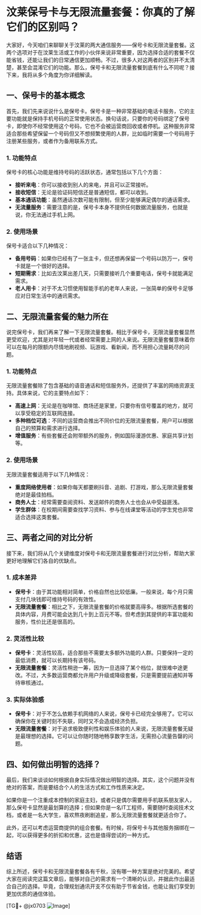 # 汶莱保号卡与无限流量套餐：你真的了解它们的区别吗？

大家好，今天咱们来聊聊关于汶莱的两大通信服务——保号卡和无限流量套餐。这两个选项对于在汶莱生活或工作的小伙伴来说非常重要，因为选择合适的套餐不仅能省钱，还能让我们的日常通信更加顺畅。不过，很多人对这两者的区别并不太清楚，甚至会混淆它们的功能。那么，保号卡和无限流量套餐到底有什么不同呢？接下来，我将从多个角度为你详细解读。

## 一、保号卡的基本概念

首先，我们先来说说什么是保号卡。保号卡是一种非常基础的电话卡服务，它的主要功能就是保持手机号码的正常使用状态。换句话说，只要你的号码绑定了保号卡，即使你不经常使用这个号码，它也不会被运营商回收或者停机。这种服务非常适合那些希望保留一个号码但又不想频繁使用的人群，比如临时需要一个号码用于注册某些服务，或者作为备用联系方式。

### 1. 功能特点
保号卡的核心功能是维持号码的活跃状态，通常包括以下几个方面：
- **接听来电**：你可以接收到别人的来电，并且可以正常接听。
- **接收短信**：无论是验证码短信还是普通短信，都可以收到。
- **基本通话功能**：虽然通话次数可能有限制，但至少能够满足偶尔的通话需求。
- **无流量服务**：需要注意的是，保号卡本身不提供任何数据流量服务，也就是说，你无法通过手机上网。

### 2. 使用场景
保号卡适合以下几种情况：
- **备用号码**：如果你已经有了一张主卡，但还想再保留一个号码以防万一，保号卡就是一个很好的选择。
- **短期需求**：比如去汶莱出差几天，只需要接听几个重要电话，保号卡就能满足需求。
- **老人用卡**：对于不太习惯使用智能手机的老年人来说，一张简单的保号卡足够应对日常生活中的通讯需求。

## 二、无限流量套餐的魅力所在

说完保号卡，我们再来了解一下无限流量套餐。相比于保号卡，无限流量套餐显然更受欢迎，尤其是对年轻一代或者经常需要上网的人来说。无限流量套餐意味着你可以在每月的限额内尽情地刷视频、玩游戏、看新闻，而不用担心流量耗尽的问题。

### 1. 功能特点
无限流量套餐除了包含基础的语音通话和短信服务外，还提供了丰富的网络资源支持。具体来说，它的主要特点如下：
- **高速上网**：无论是在咖啡馆、商场还是家里，只要你有信号覆盖的地方，就可以享受稳定的互联网连接。
- **多种档位可选**：不同的运营商会推出不同价位的无限流量套餐，用户可以根据自己的预算和需求进行选择。
- **增值服务**：有些套餐还会附带额外的服务，例如国际漫游优惠、家庭共享计划等。

### 2. 使用场景
无限流量套餐适用于以下几种情况：
- **重度网络使用者**：如果你每天都要刷抖音、追剧、打游戏，那么无限流量套餐绝对是最佳拍档。
- **商务人士**：经常需要查阅资料、发送邮件的商务人士也会从中受益匪浅。
- **学生群体**：在校期间需要查找学习资料、参与在线课堂等活动的学生党也非常适合选择这类套餐。

## 三、两者之间的对比分析

接下来，我们将从几个关键维度对保号卡和无限流量套餐进行对比分析，帮助大家更好地理解它们各自的优缺点。

### 1. 成本差异
- **保号卡**：由于其功能相对简单，价格自然也比较低廉。一般来说，每个月只需支付几块钱即可维持号码的有效性。
- **无限流量套餐**：相比之下，无限流量套餐的价格就要高得多。根据所选套餐的具体内容，月费可能会达到几十到上百元不等。但考虑到其提供的丰富功能和服务，性价比还是很高的。

### 2. 灵活性比较
- **保号卡**：灵活性较高，适合那些不需要太多额外功能的人群。只要保持一定的最低消费，就可以长期持有该号码。
- **无限流量套餐**：灵活性稍逊一筹，因为一旦选择了某个档位，就很难中途更改。不过，大多数运营商都允许用户升级或降级套餐，只是需要提前通知并等待审核通过。

### 3. 实际体验感
- **保号卡**：对于不怎么依赖手机网络的人来说，保号卡已经完全够用了。它可以确保你在关键时刻不失联，同时又不会造成经济负担。
- **无限流量套餐**：对于追求极致便利性和娱乐体验的人来说，无限流量套餐无疑是最理想的选择。它可以让你随时随地畅享数字生活，无需担心流量告罄的问题。

## 四、如何做出明智的选择？

最后，我们来谈谈如何根据自身实际情况做出明智的选择。其实，这个问题并没有绝对的答案，而是要结合个人的生活方式和工作性质来决定。

如果你是一个注重成本控制的家庭主妇，或者只是偶尔需要用手机联系朋友家人，那么保号卡显然是最划算的选择；但如果你是一名IT工程师，需要随时查阅技术文档，或者是一名大学生，喜欢熬夜刷剧追星，那么无限流量套餐就更适合你了。

此外，还可以考虑运营商提供的组合套餐。有时候，将保号卡与其他服务捆绑在一起，可以获得更多的折扣和优惠，这也是值得尝试的一种方式。

## 结语

综上所述，保号卡和无限流量套餐各有千秋，没有哪一种方案是绝对完美的。希望大家在阅读完这篇文章后，能够对自己的需求有一个清晰的认识，并据此作出最适合自己的选择。毕竟，合理规划通讯开支不仅有助于节省金钱，也能让我们享受到更加优质的通信体验。

[TG💪+ @jx0703 ![Image](https://github.com/user-attachments/assets/dbca1d08-cadb-493c-b0ec-ad6f7a83f270)]